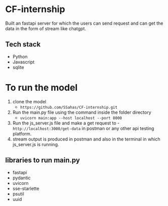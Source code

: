 # CF-internship

Built an fastapi server for which the users can send request and can get the data in the form of stream like chatgpt.

## Tech stack

- Python
- Javascript
- sqlite

# To run the model 
1. clone the model
   - `https://github.com/SSahas/CF-internship.git`
2. Run the main.py file using the command inside the folder directory
   - `uvicorn main:app --host localhost --port 8000`
3. Run the js_server.js file and make a get request to -`http://localhost:3000/get-data` in postman or any other api testing platform.
4. stream output is produced in postman and also in the terminal in  which js_server.js is running.
   
## libraries to run main.py 
- fastapi
- pydantic
- uvicorn
- sse-starlette
- psutil
- uuid
